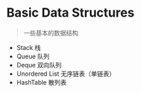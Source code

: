 # Basic Data Structures
> 一些基本的数据结构

- Stack 栈
- Queue 队列
- Deque 双向队列
- Unordered List 无序链表（单链表）
- HashTable 散列表
